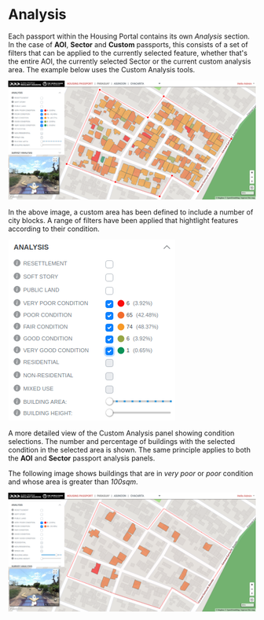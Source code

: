 # Analysis

Each passport within the Housing Portal contains its own _Analysis_ section. In the case of **AOI**, **Sector** and **Custom** passports, this consists of a set of filters that can be applied to the currently selected feature, whether that's the entire AOI, the currently selected Sector or the current custom analysis area. The example below uses the Custom Analysis tools.

![](./images/custom-area-analysis.png)

In the above image, a custom area has been defined to include a number of city blocks. A range of filters have been applied that hightlight features according to their condition.

![](./images/custom-area-results.png)

A more detailed view of the Custom Analysis panel showing condition selections. The number and percentage of buildings with the selected condition in the selected area is shown. The same principle applies to both the **AOI** and **Sector** passport analysis panels.

The following image shows buildings that are in _very poor_ or _poor_ condition and whose area is greater than _100sqm_.

![](./images/custom-condition-poor.png)
